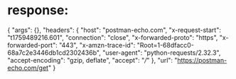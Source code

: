 # response:

{
    "args": {},
    "headers": {
        "host": "postman-echo.com",
        "x-request-start": "t1759489216.601",
        "connection": "close",
        "x-forwarded-proto": "https",
        "x-forwarded-port": "443",
        "x-amzn-trace-id": "Root=1-68dfacc0-68a7c2e3446db1cd2302436b",
        "user-agent": "python-requests/2.32.3",
        "accept-encoding": "gzip, deflate",
        "accept": "*/*"
    },
    "url": "https://postman-echo.com/get"
}
